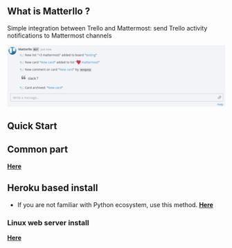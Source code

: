 ## What is Matterllo ?
Simple integration between Trello and Mattermost: send Trello activity notifications to Mattermost channels

![matterllo_logo](matterllo.png)

## Quick Start
## Common part
[**Here**](COMMON.md)

## Heroku based install
* If you are not familiar with Python ecosystem, use this method.
[**Here**](HEROKU.md)

### Linux web server install
[**Here**](LINUX.md)

